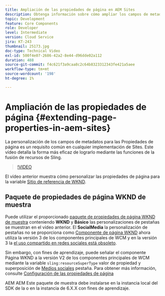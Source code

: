 ```yaml
---
title: Ampliación de las propiedades de página en AEM Sites
description: Obtenga información sobre cómo ampliar los campos de metadatos de las propiedades de página en Adobe Experience Manager Sites. Este vídeo detalla la forma más eficaz de lograrlo mediante las funciones de la fusión de recursos de Sling.
topic: Development
feature: Core Components
role: Developer
level: Intermediate
version: Cloud Service
jira: KT-243
thumbnail: 25173.jpg
doc-type: Technical Video
exl-id: 500f4e07-2686-42a2-8e44-d96dde02a112
duration: 488
source-git-commit: f4c621f3a9caa8c2c64b8323312343fe421a5aee
workflow-type: tm+mt
source-wordcount: '198'
ht-degree: 1%

---
```


# Ampliación de las propiedades de página {#extending-page-properties-in-aem-sites}

La personalización de los campos de metadatos para las Propiedades de página es un requisito común en cualquier implementación de Sites. Este vídeo detalla la forma más eficaz de lograrlo mediante las funciones de la fusión de recursos de Sling.

>[!VIDEO](https://video.tv.adobe.com/v/25173?quality=12&learn=on)

El vídeo anterior muestra cómo personalizar las propiedades de página para la variable [Sitio de referencia de WKND](https://github.com/adobe/aem-guides-wknd).

## Paquete de propiedades de página WKND de muestra

Puede utilizar el proporcionado [paquete de propiedades de página WKND de muestra](./assets/WKND-PageProperties-Example-Dialog-1.0.zip) conteniendo **WKND** y **Básico** las personalizaciones de pestañas se muestran en el vídeo anterior. El **SocialMedia** la personalización de pestañas no se proporciona como [Componente de página WKND](https://github.com/adobe/aem-guides-wknd/blob/main/ui.apps/src/main/content/jcr_root/apps/wknd/components/page/.content.xml#L5) ahora utiliza la versión 3 de los componentes principales de WCM y en la versión 3 la [el uso compartido en redes sociales está obsoleto](https://github.com/adobe/aem-core-wcm-components/pull/1930).

Sin embargo, con fines de aprendizaje, puede señalar el componente Página WKND a la versión V2 de los componentes principales de WCM mediante la variable `sling:resourceSuperType` valor de propiedad y superposición de [Medios sociales](https://github.com/adobe/aem-core-wcm-components/blob/main/content/src/content/jcr_root/apps/core/wcm/components/page/v2/page/_cq_dialog/.content.xml#L95) pestaña. Para obtener más información, consulte [Configuración de las propiedades de página](https://experienceleague.adobe.com/docs/experience-manager-65/developing/extending-aem/page-properties-views.html#configuring-your-page-properties)

AEM AEM Este paquete de muestra debe instalarse en la instancia local del SDK de la o en la instancia de 6.X.X con fines de aprendizaje.
